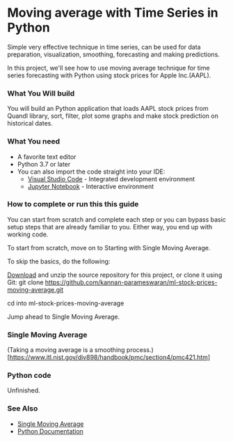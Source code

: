# **Moving average with Time Series in Python**

Simple very effective technique in time series, can be used for data preparation, visualization, smoothing, forecasting and making predictions.

In this project, we'll see how to use moving average technique for time series forecasting with Python using stock prices for Apple Inc.(AAPL).

### What You Will build
You will build an Python application that loads AAPL stock prices from Quandl library, sort, filter, plot some graphs and make stock prediction on historical dates.

### What You need

- A favorite text editor
- Python 3.7 or later
- You can also import the code straight into your IDE:
  - [Visual Studio Code](https://code.visualstudio.com) - Integrated development environment
  - [Jupyter Notebook](https://jupyter.org) - Interactive environment
  
### How to complete or run this this guide
You can start from scratch and complete each step or you can bypass basic setup steps that are already familiar to you. Either way, you end up with working code.

To start from scratch, move on to Starting with Single Moving Average.

To skip the basics, do the following:

[Download](https://codeload.github.com/kannan-parameswaran/ml-stock-prices-moving-average/zip/master) and unzip the source repository for this project, or clone it using Git: git clone https://github.com/kannan-parameswaran/ml-stock-prices-moving-average.git

cd into ml-stock-prices-moving-average

Jump ahead to Single Moving Average.

### Single Moving Average
(Taking a moving average is a smoothing process.)[https://www.itl.nist.gov/div898/handbook/pmc/section4/pmc421.htm]

### Python code
Unfinished.
### See Also

- [Single Moving Average]([https://www.itl.nist.gov/div898/handbook/pmc/section4/pmc421.ht)
- [Python Documentation](https://docs.python.org/3/)


